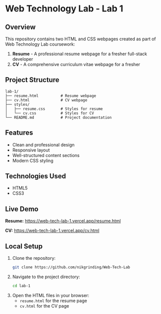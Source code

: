# Web Technology Lab - Lab 1

## Overview

This repository contains two HTML and CSS webpages created as part of Web Technology Lab coursework:

1. **Resume** - A professional resume webpage for a fresher full-stack developer
2. **CV** - A comprehensive curriculum vitae webpage for a fresher

## Project Structure

```
lab-1/
├── resume.html          # Resume webpage
├── cv.html              # CV webpage
├── styles/
│   ├── resume.css       # Styles for resume
│   └── cv.css           # Styles for CV
└── README.md            # Project documentation
```

## Features

-   Clean and professional design
-   Responsive layout
-   Well-structured content sections
-   Modern CSS styling

## Technologies Used

-   HTML5
-   CSS3

## Live Demo

**Resume:** https://web-tech-lab-1.vercel.app/resume.html

**CV:** https://web-tech-lab-1.vercel.app/cv.html

## Local Setup

1. Clone the repository:
    ```bash
    git clone https://github.com/nikgrinding/Web-Tech-Lab
    ```
2. Navigate to the project directory:
    ```bash
    cd lab-1
    ```
3. Open the HTML files in your browser:
    - `resume.html` for the resume page
    - `cv.html` for the CV page

